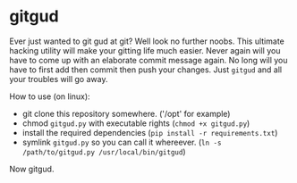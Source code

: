 # gitgud

Ever just wanted to git gud at git? Well look no further noobs. This ultimate hacking utility will make your gitting life much easier.
Never again will you have to come up with an elaborate commit message again. No long will you have to first add then commit then push your changes.
Just `gitgud` and all your troubles will go away.

How to use (on linux):
-  git clone this repository somewhere. ('/opt' for example)
-  chmod `gitgud.py` with executable rights (`chmod +x gitgud.py`)
-  install the required dependencies (`pip install -r requirements.txt`)
-  symlink `gitgud.py` so you can call it whereever. (`ln -s /path/to/gitgud.py /usr/local/bin/gitgud`)

Now gitgud.
